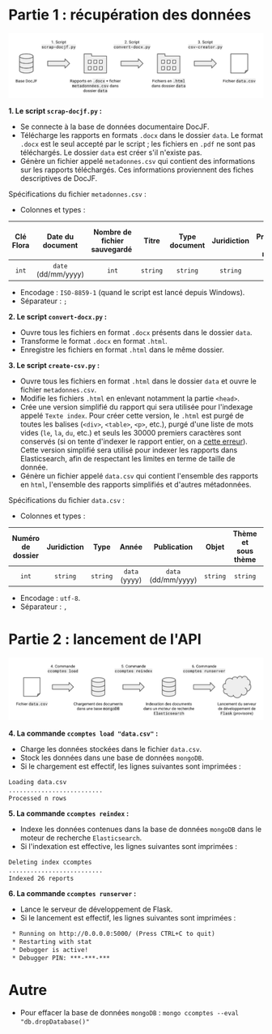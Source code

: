 # Partie 1 : récupération des données
![architecture1](https://github.com/eig-2017/api-ccomptes/blob/master/doc/architecture1.svg)

**1. Le script `scrap-docjf.py` :**

* Se connecte à la base de données documentaire DocJF.
* Télécharge les rapports en formats `.docx` dans le dossier `data`. Le format `.docx` est le seul accepté par le script ; les fichiers en `.pdf` ne sont pas téléchargés. Le dossier `data` est créer s'il n'existe pas.
* Génère un fichier appelé `metadonnes.csv` qui contient des informations sur les rapports téléchargés. Ces informations proviennent des fiches descriptives de DocJF. 

Spécifications du fichier `metadonnes.csv` :

* Colonnes et types :

| Clé Flora | Date du document | Nombre de fichier sauvegardé | Titre | Type document | Juridiction | Entité Productrice (TODO: remove) |
|:---:|:---:|:---:|:---:|:---:|:---:|:---:|
| `int` | `date` (dd/mm/yyyy) | `int` | `string` | `string` | `string` | `string`|

* Encodage : `ISO-8859-1` (quand le script est lancé depuis Windows).
* Séparateur : `;`


**2. Le script `convert-docx.py` :**

* Ouvre tous les fichiers en format `.docx` présents dans le dossier `data`.
* Transforme le format `.docx` en format `.html`.
* Enregistre les fichiers en format `.html` dans le même dossier.

**3. Le script `create-csv.py` :**

* Ouvre tous les fichiers en format `.html` dans le dossier `data` et ouvre le fichier `metadonnes.csv`.
* Modifie les fichiers `.html` en enlevant notamment la partie `<head>`.
* Crée une version simplifié du rapport qui sera utilisée pour l'indexage appelé `Texte index`. Pour créer cette version, le `.html` est purgé de toutes les balises (`<div>`, `<table>`, `<p>`, etc.), purgé d'une liste de mots vides (`le`, `la`, `du`, etc.) et seuls les 30000 premiers caractères sont conservés (si on tente d'indexer le rapport entier, on a [cette erreur](https://stackoverflow.com/questions/24019868/utf8-encoding-is-longer-than-the-max-length-32766)). Cette version simplifié sera utilisé pour indexer les rapports dans Elasticsearch, afin de respectant les limites en terme de taille de donnée.
* Génère un fichier appelé `data.csv` qui contient l'ensemble des rapports en `html`, l'ensemble des rapports simplifiés et d'autres métadonnées.

Spécifications du fichier `data.csv` :

* Colonnes et types :

| Numéro de dossier | Juridiction | Type | Année | Publication | Objet | Thème et sous thème | Mots clés | Rapport | Texte index | 
|:---:|:---:|:---:|:---:|:---:|:---:|:---:|:---:|:---:|:---:|
| `int` | `string` | `string` | `data` (yyyy) | `data` (dd/mm/yyyy) | `string` | `string`| `string`| `string`| `string`|

* Encodage : `utf-8`.
* Séparateur : `,`


# Partie 2 : lancement de l'API
![architecture2](https://github.com/eig-2017/api-ccomptes/blob/master/doc/architecture2.svg)

**4. La commande `ccomptes load "data.csv"` :**

* Charge les données stockées dans le fichier `data.csv`.
* Stock les données dans une base de données `mongoDB`.
* Si le chargement est effectif, les lignes suivantes sont imprimées :
```
Loading data.csv
..........................
Processed n rows
```

**5. La commande `ccomptes reindex` :**

* Indexe les données contenues dans la base de données `mongoDB` dans le moteur de recherche `Elasticsearch`.
* Si l'indexation est effective, les lignes suivantes sont imprimées :
```
Deleting index ccomptes
..........................
Indexed 26 reports
```

**6. La commande `ccomptes runserver` :**

* Lance le serveur de développement de Flask.
* Si le lancement est effectif, les lignes suivantes sont imprimées :
```
 * Running on http://0.0.0.0:5000/ (Press CTRL+C to quit)
 * Restarting with stat
 * Debugger is active!
 * Debugger PIN: ***-***-***
```

# Autre

* Pour effacer la base de données `mongoDB` : `mongo ccomptes --eval "db.dropDatabase()"`
